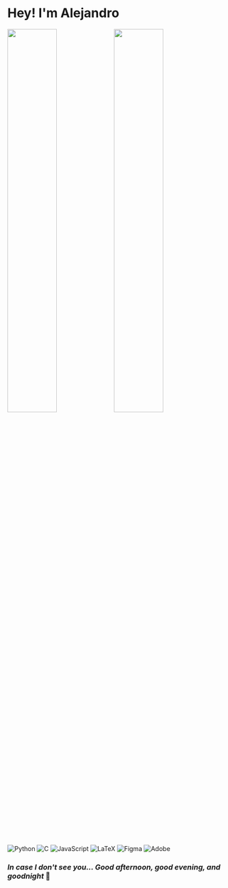 # Hey! I'm Alejandro

<img align="left" width="47%" src ="https://github-readme-stats.vercel.app/api?username=alejandro-echaniz&show_icons=true&theme=gotham" />

<img align="left" width="47%" src ="https://github-readme-stats.vercel.app/api/top-langs/?username=alejandro-echaniz&layout=compact&theme=gotham" />

![Python](https://img.shields.io/badge/python-3670A0?style=for-the-badge&logo=python&logoColor=ffdd54&style=flat)
![C](https://img.shields.io/badge/c-%2300599C.svg?style=for-the-badge&logo=c&logoColor=white&style=flat)
![JavaScript](https://img.shields.io/badge/javascript-%23323330.svg?style=for-the-badge&logo=javascript&logoColor=%23F7DF1E&style=flat)
![LaTeX](https://img.shields.io/badge/latex-%23008080.svg?style=for-the-badge&logo=latex&logoColor=white&style=flat)
![Figma](https://img.shields.io/badge/figma-%23F24E1E.svg?style=for-the-badge&logo=figma&logoColor=white&style=flat)
![Adobe](https://img.shields.io/badge/adobe-%23FF0000.svg?style=for-the-badge&logo=adobe&logoColor=white&style=flat)

### *In case I don't see you... Good afternoon, good evening, and goodnight* 👋
